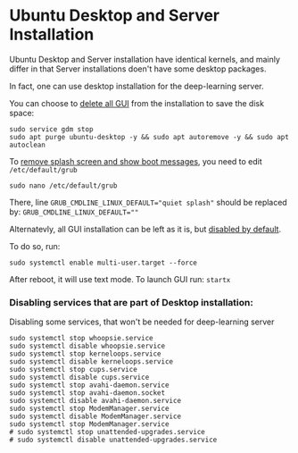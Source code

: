 # Ubuntu Desktop and Server Installation

Ubuntu Desktop and Server installation have identical kernels, and mainly differ in that Server installations doen't have some desktop packages.

In fact, one can use desktop installation for the deep-learning server.

You can choose to [delete all GUI](https://askubuntu.com/questions/856373/how-do-you-completely-remove-ubuntu-desktop-along-with-all-installed-packages-wi) from the installation to save the disk space:

    sudo service gdm stop
    sudo apt purge ubuntu-desktop -y && sudo apt autoremove -y && sudo apt autoclean

To [remove splash screen and show boot messages](https://askubuntu.com/questions/248/how-can-i-show-or-hide-boot-messages-when-ubuntu-starts), you need to edit `/etc/default/grub`

    sudo nano /etc/default/grub
    
There, line `GRUB_CMDLINE_LINUX_DEFAULT="quiet splash"` should be replaced by: `GRUB_CMDLINE_LINUX_DEFAULT=""`

Alternatevly, all GUI installation can be left as it is, but [disabled by default](https://unix.stackexchange.com/questions/164005/non-graphical-boot-with-systemd).

To do so, run:
  
    sudo systemctl enable multi-user.target --force

After reboot, it will use text mode. To launch GUI run: `startx`

### Disabling services that are part of Desktop installation:

Disabling some services, that won't be needed for deep-learning server

    sudo systemctl stop whoopsie.service
    sudo systemctl disable whoopsie.service
    sudo systemctl stop kerneloops.service
    sudo systemctl disable kerneloops.service
    sudo systemctl stop cups.service
    sudo systemctl disable cups.service
    sudo systemctl stop avahi-daemon.service
    sudo systemctl stop avahi-daemon.socket
    sudo systemctl disable avahi-daemon.service
    sudo systemctl stop ModemManager.service
    sudo systemctl disable ModemManager.service
    sudo systemctl stop ModemManager.service
    # sudo systemctl stop unattended-upgrades.service
    # sudo systemctl disable unattended-upgrades.service
    
